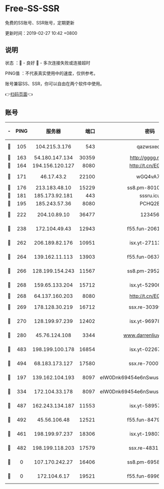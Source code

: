 # Free-SS-SSR

免费的SS账号、SSR账号，定期更新

更新时间：2019-02-27 10:42 +0800

## 说明

状态     ：🙂 - 良好 🙁 - 多次连接失败或连接超时

PING值   ：不代表真实使用中的速度，仅供参考。

账号兼容SS、SSR，你可以自由在两个软件中使用。

👉[扫码页面](https://liesauer.github.io/free-ss-ssr.github.io/)👈

## 账号

|-|PING|服务器|端口|密码|加密方式|区域|
|:----:|:----:|:-----:|-----:|:----:|:----:|:----:|
|🙂|105|104.215.3.176|543|qazwsxedc|aes-256-gcm|JP|
|🙂|163|54.180.147.134|30359|http://gggg.rocks|chacha20|KR|
|🙂|164|194.156.120.127|8080|http://t.cn/EGJIyrl|rc4-md5|RU|
|🙂|171|46.17.43.2|22100|wGQ4vA7D|aes-256-gcm|RU|
|🙂|176|213.183.48.10|15229|ss8.pm-80109234|rc4-md5|RU|
|🙂|181|185.173.92.181|443|sssru.icu|rc4-md5|RU|
|🙂|195|185.243.57.36|8080|PCHQ2E|rc4-md5|US|
|🙂|222|204.10.89.10|36477|123456|aes-256-cfb|US|
|🙂|238|172.104.49.43|12943|f55.fun-20618102|aes-256-cfb|SG|
|🙂|262|206.189.82.176|10951|isx.yt-27113365|aes-256-cfb|SG|
|🙂|264|139.162.11.113|13903|f55.fun-06375860|aes-256-cfb|SG|
|🙂|266|128.199.154.243|11567|ss8.pm-29529398|aes-256-cfb|SG|
|🙂|268|159.65.133.204|15712|isx.yt-52906154|aes-256-cfb|SG|
|🙂|268|64.137.160.203|8080|http://t.cn/EGJIyrl|rc4-md5|CA|
|🙂|269|178.128.30.219|16712|ssx.re-30399462|aes-256-cfb|SG|
|🙂|270|128.199.97.239|12402|isx.yt-96978808|aes-256-cfb|SG|
|🙂|280|45.76.124.108|3344|www.darrenliuwei.com|aes-256-cfb|AU|
|🙂|483|198.199.100.178|16854|isx.yt-02267760|aes-256-cfb|US|
|🙂|494|68.183.173.127|17580|ssx.re-70007414|aes-256-cfb|US|
|🙂|197|139.162.104.193|8097|eIW0Dnk69454e6nSwuspv9DmS201tQ0D|aes-256-cfb|JP|
|🙂|334|172.104.33.178|8097|eIW0Dnk69454e6nSwuspv9DmS201tQ0D|aes-256-cfb|SG|
|🙂|487|162.243.134.187|11553|isx.yt-58957089|aes-256-cfb|US|
|🙂|492|45.56.106.48|12521|f55.fun-84790716|aes-256-cfb|US|
|🙁|461|198.199.97.237|18306|isx.yt-19803793|aes-256-cfb|US|
|🙁|482|198.199.118.203|17579|ssx.re-48311289|aes-256-cfb|US|
|🙁|0|107.170.242.27|16406|ss8.pm-69587797|aes-256-cfb|US|
|🙁|0|172.104.6.17|19521|f55.fun-69966470|aes-256-cfb|US|
